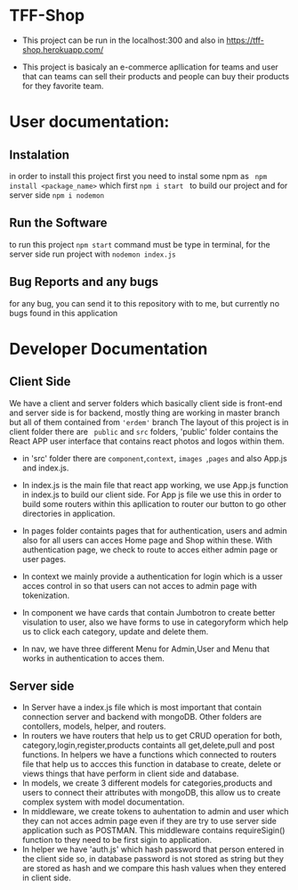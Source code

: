 # TFF-Shop
- This project can be run in the localhost:300 and also in 
 https://tff-shop.herokuapp.com/

- This project is basicaly an e-commerce apllication for  teams and user that can teams can sell their products and people can buy their products for they favorite team.

# User documentation:
## Instalation
in order to install this project first you need to instal some npm as  ``` npm install <package_name>```
 which first ``` npm i start  ``` to build our project and for server side ``` npm i nodemon ```
 ## Run the Software
 to run this project ``` npm start ``` command must be type in terminal, for the server side run project with ``` nodemon index.js ```
 ## Bug Reports and any bugs
 for any bug, you can send it to this repository with to me, but currently no bugs found in this application
 
 
 # Developer Documentation
 ## Client Side
 We have a client and server folders which basically client side is front-end and server side is for backend,
 mostly thing are working in master branch but all of them contained from ``` 'erdem' ``` branch 
 The layout of this project is in client folder there are ``` public``` and ``` src ``` folders, 'public' folder contains the React APP user interface that contains react photos and logos within them.
 * in 'src' folder there are ``` component ```,``` context ```,  ```images ```,``` pages ``` and also App.js and index.js.
* In index.js is the main file that react app working, we use App.js function in index.js to build our client side. For App js file we use this in order to build some routers within this apllication to router our button to go other directories in application.

 * In pages folder containts pages that for authentication, users and admin also for all users can acces Home page and Shop within these. With authentication page, we check to route to acces either  admin page or user pages.
 * In context we mainly provide a authentication for login which is a usser acces control in so that users can not acces to admin page with tokenization.
 * In component we have cards that contain Jumbotron to create better visulation to user, also we have forms to use in categoryform which help us to click each category, update and delete them.
 * In nav, we have three different Menu for Admin,User and Menu that works in authentication to acces them.
 
 ## Server side
 * In Server have a index.js file which is most important that contain connection server and backend with mongoDB. Other folders are contollers, models, helper, and routers.
 * In routers we have routers that help us to get CRUD operation for both, category,login,register,products containts all get,delete,pull and post functions.
 In helpers we have a functions which connected to routers file that help us to accces this function in database to create, delete or views things that have perform in client side and database.
 * In models, we create 3 different models for categories,products and users to connect their attributes with mongoDB, this allow us to create complex system with model documentation.
 * In middleware, we create tokens to auhentation to admin and user which they can not acces admin page even if they are try to use server side application such as POSTMAN. This middleware contains requireSigin() function to they need to be first sigin to application.
 * In helper we have 'auth.js' which hash password that person entered in the client side so, in database password is not stored as string but they are stored as hash and we compare this hash values when they entered in client side.



